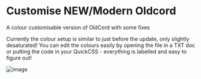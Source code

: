 # Customise NEW/Modern Oldcord
A colour customisable version of OldCord with some fixes

Currently the colour setup is similar to just before the update, only slightly desaturated! You can edit the colours easily by opening the file in a TXT doc or putting the code in your QuickCSS - everything is labelled and easy to figure out!

![image](https://github.com/user-attachments/assets/567cb13e-27aa-4f68-ac08-25a743ba46f0)
